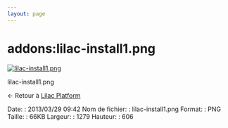 ```yaml
---
layout: page
---
```


addons:lilac-install1.png
=========================

[![lilac-install1.png](..//assets/media/addons/lilac-install1.png@cache=&w=899&h=426 "lilac-install1.png")](..//assets/media/addons/lilac-install1.png@cache= "Afficher le fichier original")

lilac-install1.png

← Retour à [Lilac
Platform](../../nagios/addons/lilac-platform.html "nagios:addons:lilac-platform")

Date:
:   2013/03/29 09:42
Nom de fichier:
:   lilac-install1.png
Format:
:   PNG
Taille:
:   66KB
Largeur:
:   1279
Hauteur:
:   606

